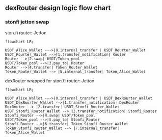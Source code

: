 ## dexRouter design logic flow chart

### stonfi jetton swap
ston.fi router: Jetton
```mermaid
flowchart LR;

USDT_Alice_Wallet --->|0.internal_transfer | USDT_Rourter_Wallet
USDT_Rourter_Wallet -->|1.transfer_notification| Router
Router -->|2.swap| USDT/Token_pool
USDT/Token_pool -->|3.pay_to| Router
Router -->|4.transfer| Token_Router_Wallet
Token_Router_Wallet --> |5.internal_transfer| Token_Alice_Wallet
```

dexRouter wrapped for ston.fi router: Jetton

```mermaid
flowchart LR;

USDT_Alice_Wallet --->|0.internal_transfer | USDT_DexRourter_Wallet
USDT_DexRourter_Wallet -->|1.transfer_notification| DexRouter
DexRouter --> |2.transfer| USDT_Stonfi_Router_Wallet
USDT_Stonfi_Router_Wallet --> |3.transfer_notification| Stonfi_Router
Stonfi_Router -->|4.swap| USDT/Token_pool
USDT/Token_pool -->|5.pay_to| Stonfi_Router
Stonfi_Router -->|6.transfer| Token_Stonfi_Router_Wallet
Token_Stonfi_Router_Wallet --> |7.internal_transfer| Token_Alice_Wallet
```